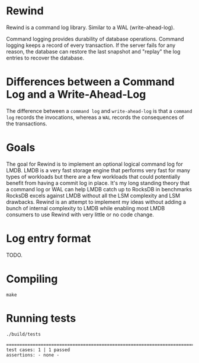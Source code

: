 # Rewind
Rewind is a command log library. Similar to a WAL (write-ahead-log).

Command logging provides durability of database operations. Command logging keeps a record of every transaction. If the server fails for any reason, the database can restore the last snapshot and "replay" the log entries to recover the database.

# Differences between a Command Log and a Write-Ahead-Log
The difference between a `command log` and `write-ahead-log` is that a `command log` records the invocations, whereas a `WAL` records the consequences of the transactions.

# Goals
The goal for Rewind is to implement an optional logical command log for LMDB. LMDB is a very fast storage engine that performs very fast for many types of workloads but there are a few workloads that could potentially benefit from having a commit log in place. It's my long standing theory that a command log or WAL can help LMDB catch up to RocksDB in benchmarks RocksDB excels against LMDB without all the LSM complexity and LSM drawbacks. Rewind is an attempt to implement my ideas without adding a bunch of internal complexity to LMDB while enabling most LMDB consumers to use Rewind with very little or no code change.

# Log entry format
TODO.

# Compiling
```
make
```

# Running tests
```
./build/tests

===============================================================================
test cases: 1 | 1 passed
assertions: - none -
```